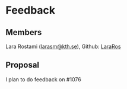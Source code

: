 # Feedback #

## Members ##
Lara Rostami (larasm@kth.se), Github: [LaraRos](https://github.com/LaraRos)

## Proposal ##
I plan to do feedback on #1076
